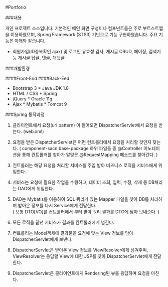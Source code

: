#Portforio

###내용

개인 프로젝트 소스입니다. 기본적인 메인 화면 구성이나 컴포넌트들은 주로 부트스트랩을 
이용하였으며, Spring Framework (STS3) 기반으로 기능 구현하였습니다.
주요 기능은 아래와 같습니다.
   - 회원가입(ID중복확인 ajax) 및 로그인 유효성 검사, 게시글 CRUD, 페이징, 검색기능
     게시글 답글, 댓글, 대댓글





###개발환경

####Front-End                     ####Back-Eed
  * Bootstrap 3                  * Java JDK 1.8
  * HTML / CSS                  * Spring
  * jQuery                        * Oracle 11g
  * Ajax                           * Mybatis
                                    * Tomcat 9





###Spring 동작과정

  1) 클라이언트에서 요청(url pattern) 이 들어오면 DispatcherServlet에서 요청을 받는다. (web.xml)


  2) 요청을 받은 DispatcherServlet은 어떤 컨트롤러에서 요청을 처리할 것인지 찾는다. 
       ( component-sacn base-package 하위 파일들 중 @Controller 어노테이션을 통해 컨트롤러를 
         찾아가 알맞은 @RequestMapping 메소드를 찾아간다. ) 


  3) 컨트롤러는 해당 요청을 처리할 서비스를 주입 받아 비즈니스 로직을 서비스에게 위임한다.


  4) 서비스는 요청에 필요한 작업을 수행하고, 데이터 조회, 입력, 수정, 삭제 등 DB처리는 DAO에게 위임한다.


  5) DAO는 Mybatis를 이용하여 SQL 쿼리가 있는 Mapper 파일을 찾아 DB를 처리하며 받아온 정보를 다시
      Service에게 전달한다.  
      ( 보통 DTO[VO]를 컨트롤러에서 부터 받아 쿼리 결과를 DTO에 담아 보내준다. )
 

  6) 모든 로직을 끝낸 서비스가 결과를 컨트롤러에게 넘긴다.


  7) 컨트롤러는 Model객체에 결과물을 요청에 맞는 View 정보를 담아 DispatcherServlet에게 보낸다.


  8) DispatcherServlet은 받아온 View 정보를 ViewResolver에게 넘겨주며, ViewResolver는 응답할 View에 대한
      JSP를 찾아 DispatcherServlet에게 전달한다.

    
  9) DispatcherServlet은 클라이언트에게 Rendering된 뷰를 응답하며 요청을 마친다.
